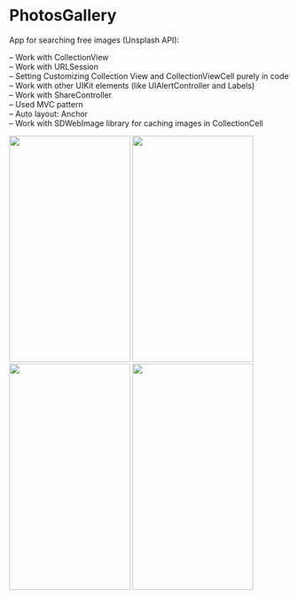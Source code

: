 # PhotosGallery
App for searching free images (Unsplash API):

– Work with CollectionView</br>
– Work with URLSession</br>
– Setting Customizing Collection View and CollectionViewCell purely in code</br>
– Work with other UIKit elements (like UIAlertController and Labels)</br>
– Work with ShareController</br>
– Used MVC pattern</br>
– Auto layout: Anchor</br>
– Work with SDWebImage library for сaching images in CollectionCell</br>

<img src="https://user-images.githubusercontent.com/44450208/130801258-202fac7b-b674-4538-ac1c-61a39a231645.png" width="218" height="408" /> 
<img src="https://user-images.githubusercontent.com/44450208/130801800-13b36838-46d3-4f3b-97e8-4f590e5a3422.png" width="218" height="408" /> 
<img src="https://user-images.githubusercontent.com/44450208/130801934-3172d807-e1cf-487e-8be1-133a331cfc54.png" width="218" height="408" /> 
<img src="https://user-images.githubusercontent.com/44450208/130802071-4b39450a-2b63-4e6c-a8db-6ee56491db8f.png" width="218" height="408" />
